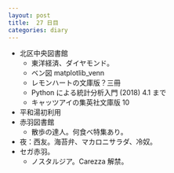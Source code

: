 ```yaml
---
layout: post
title:  27 日目
categories: diary
---
```


* 北区中央図書館
  * 東洋経済、ダイヤモンド。
  * ベン図 matplotlib_venn
  * レモンハートの文庫版？三冊
  * Python による統計分析入門 (2018) 4.1 まで
  * キャッツアイの集英社文庫版 10
* 平和湯初利用
* 赤羽図書館
  * 散歩の達人。何食べ特集あり。
* 夜：西友。海苔弁、マカロニサラダ、冷奴。
* セガ赤羽。
  * ノスタルジア。Carezza 解禁。
